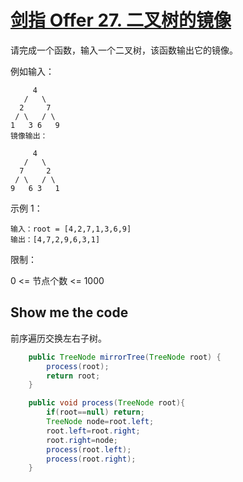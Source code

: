 # [剑指 Offer 27. 二叉树的镜像](https://leetcode-cn.com/problems/er-cha-shu-de-jing-xiang-lcof/)

请完成一个函数，输入一个二叉树，该函数输出它的镜像。

例如输入：
```
     4
   /   \
  2     7
 / \   / \
1   3 6   9
镜像输出：

     4
   /   \
  7     2
 / \   / \
9   6 3   1
```


示例 1：
```
输入：root = [4,2,7,1,3,6,9]
输出：[4,7,2,9,6,3,1]
```


限制：

0 <= 节点个数 <= 1000

## Show me the code

前序遍历交换左右子树。

```java
    public TreeNode mirrorTree(TreeNode root) {
        process(root);
        return root;
    }

    public void process(TreeNode root){
        if(root==null) return;
        TreeNode node=root.left;
        root.left=root.right;
        root.right=node;
        process(root.left);
        process(root.right);
    }
```

